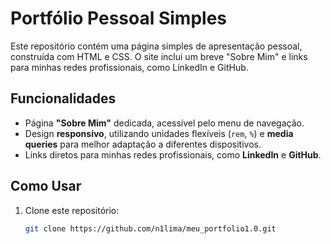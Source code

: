 # Portfólio Pessoal Simples

Este repositório contém uma página simples de apresentação pessoal, construída com HTML e CSS. O site inclui um breve "Sobre Mim" e links para minhas redes profissionais, como LinkedIn e GitHub.

## Funcionalidades

- Página **"Sobre Mim"** dedicada, acessível pelo menu de navegação.
- Design **responsivo**, utilizando unidades flexíveis (`rem`, `%`) e **media queries** para melhor adaptação a diferentes dispositivos.
- Links diretos para minhas redes profissionais, como **LinkedIn** e **GitHub**.

## Como Usar

1. Clone este repositório:
   ```bash
   git clone https://github.com/n1lima/meu_portfolio1.0.git
